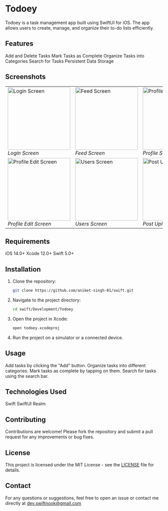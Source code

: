 
# Todoey

Todoey is a task management app built using SwiftUI for iOS. The app allows users to create, manage, and organize their to-do lists efficiently.

## Features

Add and Delete Tasks
Mark Tasks as Complete
Organize Tasks into Categories
Search for Tasks
Persistent Data Storage

## Screenshots

<table>
  <tr>
    <td>
      <img src="./Instagram/ScreenShots/login.png" alt="Login Screen" width="200"/>
      <br>
      <em>Login Screen</em>
    </td>
    <td>
      <img src="./Instagram/ScreenShots/feed.png" alt="Feed Screen" width="200"/>
      <br>
      <em>Feed Screen</em>
    </td>
    <td>
      <img src="./Instagram/ScreenShots/profile.png" alt="Profile Screen" width="200"/>
      <br>
      <em>Profile Screen</em>
    </td>
  </tr>
  <tr>
    <td>
      <img src="./Instagram/ScreenShots/edit_profile.png" alt="Profile Edit Screen" width="200"/>
      <br>
      <em>Profile Edit Screen</em>
    </td>
    <td>
      <img src="./Instagram/ScreenShots/users.png" alt="Users Screen" width="200"/>
      <br>
      <em>Users Screen</em>
    </td>
    <td>
      <img src="./Instagram/ScreenShots/upload.png" alt="Post Upload Screen" width="200"/>
      <br>
      <em>Post Upload Screen</em>
    </td>
  </tr>
</table>


## Requirements

iOS 14.0+
Xcode 12.0+
Swift 5.0+

## Installation

1. Clone the repository:
    ```bash
    git clone https://github.com/aniket-singh-01/swift.git
    ```
2. Navigate to the project directory:
    ```bash
    cd swift/Development/Todoey
    ```
3. Open the project in Xcode:
    ```bash
    open todoey.xcodeproj
    ```
4. Run the project on a simulator or a connected device.

## Usage

Add tasks by clicking the "Add" button.
Organize tasks into different categories.
Mark tasks as complete by tapping on them.
Search for tasks using the search bar.

## Technologies Used

Swift
SwiftUI
Realm

## Contributing

Contributions are welcome! Please fork the repository and submit a pull request for any improvements or bug fixes.

## License

This project is licensed under the MIT License - see the [LICENSE](LICENSE) file for details.

## Contact

For any questions or suggestions, feel free to open an issue or contact me directly at dev.swiftnook@gmail.com
